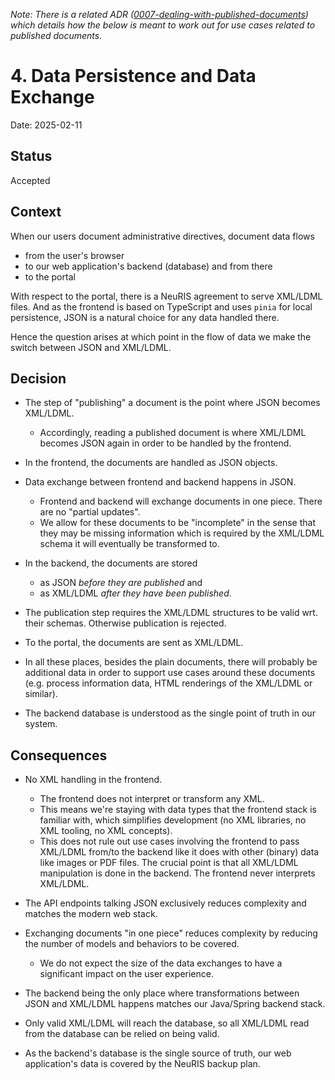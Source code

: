 *Note: There is a related ADR ([0007-dealing-with-published-documents](./0007-dealing-with-published-documents.md)) which details how the below is meant to work out for use cases related to published documents.*

# 4. Data Persistence and Data Exchange

Date: 2025-02-11

## Status

Accepted

## Context

When our users document administrative directives, document data flows

- from the user's browser
- to our web application's backend (database) and from there
- to the portal

With respect to the portal, there is a NeuRIS agreement to serve XML/LDML files. And as the frontend is based on TypeScript and uses `pinia` for local persistence, JSON is a natural choice for any data handled there.

Hence the question arises at which point in the flow of data we make the switch between JSON and XML/LDML.

## Decision

- The step of "publishing" a document is the point where JSON becomes XML/LDML.
  - Accordingly, reading a published document is where XML/LDML becomes JSON again in order to be handled by the frontend.

- In the frontend, the documents are handled as JSON objects.
- Data exchange between frontend and backend happens in JSON.
  - Frontend and backend will exchange documents in one piece. There are no "partial updates".
  - We allow for these documents to be "incomplete" in the sense that they may be missing information which is required by the XML/LDML schema it will eventually be transformed to.
- In the backend, the documents are stored
  - as JSON _before they are published_ and
  - as XML/LDML _after they have been published_.
- The publication step requires the XML/LDML structures to be valid wrt. their schemas. Otherwise publication is rejected. 
- To the portal, the documents are sent as XML/LDML.
- In all these places, besides the plain documents, there will probably be additional data in order to support use cases around these documents (e.g. process information data, HTML renderings of the XML/LDML or similar).
- The backend database is understood as the single point of truth in our system.

## Consequences

- No XML handling in the frontend.

  - The frontend does not interpret or transform any XML.
  - This means we're staying with data types that the frontend stack is familiar with, which simplifies development (no XML libraries, no XML tooling, no XML concepts).
  - This does not rule out use cases involving the frontend to pass XML/LDML from/to the backend like it does with other (binary) data like images or PDF files. The crucial point is that all XML/LDML manipulation is done in the backend. The frontend never interprets XML/LDML.

- The API endpoints talking JSON exclusively reduces complexity and matches the modern web stack.

- Exchanging documents "in one piece" reduces complexity by reducing the number of models and behaviors to be covered.
  - We do not expect the size of the data exchanges to have a significant impact on the user experience.

- The backend being the only place where transformations between JSON and XML/LDML happens matches our Java/Spring backend stack.

- Only valid XML/LDML will reach the database, so all XML/LDML read from the database can be relied on being valid.

- As the backend's database is the single source of truth, our web application's data is covered by the NeuRIS backup plan.
